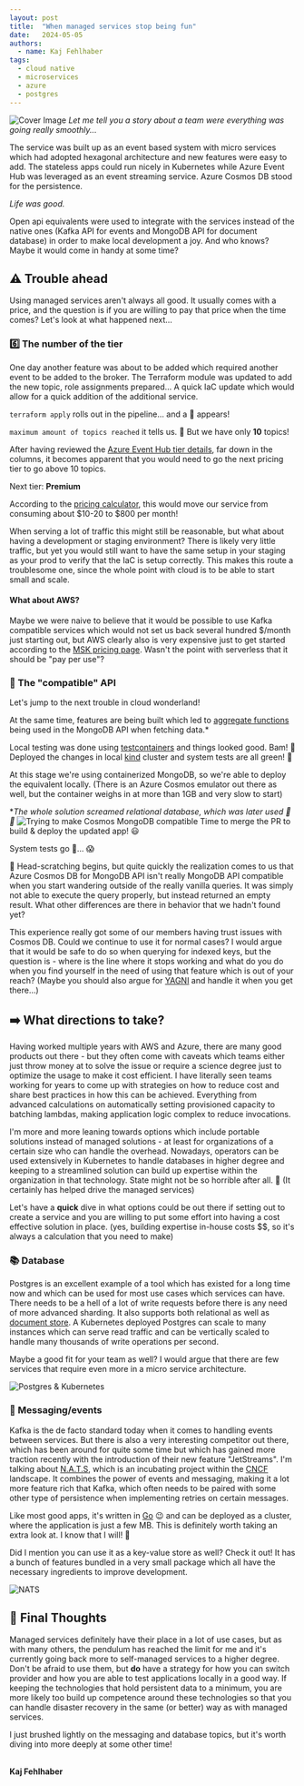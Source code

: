 ```yaml
---
layout: post
title:  "When managed services stop being fun" 
date:   2024-05-05
authors:
  - name: Kaj Fehlhaber
tags: 
  - cloud native
  - microservices
  - azure
  - postgres
---
```

![Cover Image](cover.jpg)
*Let me tell you a story about a team were everything was going really smoothly...*

The service was built up as an event based system with micro services which had adopted hexagonal architecture and
new features were easy to add.
The stateless apps could run nicely in Kubernetes while Azure Event Hub was leveraged as an event streaming
service. Azure Cosmos DB stood for the persistence.

*Life was good.*

Open api equivalents were used to integrate with the services instead of the native ones (Kafka API for events and MongoDB
API for document database) in order to make local development a joy. And who knows? Maybe it would come in handy at some
time?

## ⚠️ Trouble ahead
Using managed services aren't always all good. It usually comes with a price, and the question is if you are willing to
pay that price when the time comes? Let's look at what happened next...

### 6️⃣ The number of the tier
One day another feature was about to be added which required another event to be added to the
broker. The Terraform module was updated to add the new topic, role assignments prepared... A quick
IaC update which would allow for a quick addition of the additional service.

`terraform apply` rolls out in the pipeline... and a 🔴 appears!

`maximum amount of topics reached` it tells us. 🤯 But we have only **10** topics!

After having reviewed the [Azure Event Hub tier details](https://learn.microsoft.com/en-us/azure/event-hubs/compare-tiers), far down in the columns, it becomes apparent
that you would need to go the next pricing tier to go above 10 topics.

Next tier: **Premium**

According to the [pricing calculator](https://azure.microsoft.com/en-us/pricing/details/event-hubs/), this would move our service from consuming about $10-20 to $800 per month!

When serving a lot of traffic this might still be reasonable, but what about having a development or staging environment?
There is likely very little traffic, but yet you would still want to have the same setup in your staging as your prod to
verify that the IaC is setup correctly.
This makes this route a troublesome one, since the whole point with cloud is to be able to start small and scale.

#### What about AWS?
Maybe we were naive to believe that it would be possible to use Kafka compatible services which would not set us back
several hundred $/month just starting out, but AWS clearly also is very expensive just to get started according to the
[MSK pricing page](https://aws.amazon.com/msk/pricing/). Wasn't the point with serverless that it should be "pay per use"?

### 🔧 The "compatible" API
Let's jump to the next trouble in cloud wonderland!

At the same time, features are being built which led to [aggregate functions](https://www.mongodb.com/docs/manual/aggregation/) being used in the MongoDB API when
fetching data.*

Local testing was done using [testcontainers](testcontainers.com) and things looked good. Bam! 🚀 Deployed the changes in
local [kind](kind.sigs.k8s.io) cluster and system tests are all green! 🙌

At this stage we're using containerized MongoDB, so we're able to deploy the equivalent locally. (There is an Azure
Cosmos emulator out there as well, but the container weighs in at more than 1GB and very slow to start)

**The whole solution screamed relational database, which was later used 🙏🐘*
![Trying to make Cosmos MongoDB compatible](mongo_azure.jpg)
Time to merge the PR to build & deploy the updated app! 😃

System tests go 🔴... 😱

🤔 Head-scratching begins, but quite quickly the realization comes to us that Azure Cosmos DB for MongoDB API isn't really
MongoDB API compatible when you start wandering outside of the really vanilla queries.
It was simply not able to execute the query properly, but instead returned an empty result. What other differences are
there in behavior that we hadn't found yet?

This experience really got some of our members having trust issues with Cosmos DB. Could we continue to use it for
normal cases? I would argue that it would be safe to do so when querying for indexed keys, but the question is - where
is the line where it stops working and what do you do when you find yourself in the need of using that feature which is
out of your reach? (Maybe you should also argue for [YAGNI](https://en.wikipedia.org/wiki/You_aren%27t_gonna_need_it)
and handle it when you get there...)

## ➡️ What directions to take?
Having worked multiple years with AWS and Azure, there are many good products out there - but they often come with
caveats which teams either just throw money at to solve the issue or require a science degree just to optimize the usage
to make it cost efficient. I have literally seen teams working for years to come up with strategies on how to reduce
cost and share best practices in how this can be achieved. Everything from advanced calculations on automatically 
setting provisioned capacity to batching lambdas, making application logic complex to reduce invocations.

I'm more and more leaning towards options which include portable solutions instead of managed solutions - at least for
organizations of a certain size who can handle the overhead.
Nowadays, operators can be used extensively in Kubernetes to handle databases in higher degree and keeping to a
streamlined solution can build up expertise within the organization in that technology. State might not be so horrible
after all. 🤔 (It certainly has helped drive the managed services)

Let's have a **quick** dive in what options could be out there if setting out to create a service and you are willing to
put some effort into having a cost effective solution in place. (yes, building expertise in-house costs $$, so it's
always a calculation that you need to make)

### 📚 Database
Postgres is an excellent example of a tool which has existed for a long time now and which can be used for most use
cases which services can have. There needs to be a hell of a lot of write requests before there is any need of more
advanced sharding. It also supports both relational as well as [document store](https://www.postgresql.org/docs/16/datatype-json.html).
A Kubernetes deployed Postgres can scale to many instances which can serve read traffic and can be vertically scaled to
handle many thousands of write operations per second.

Maybe a good fit for your team as well? I would argue that there are few services that require even more in a micro
service architecture.

![Postgres & Kubernetes](pg_k8s.png)

### 📨 Messaging/events
Kafka is the de facto standard today when it comes to handling events between services. But there is also a very
interesting competitor out there, which has been around for quite some time but which has gained more traction recently
with the introduction of their new feature "JetStreams". I'm talking about [N.A.T.S](nats.io), which is an incubating
project within the [CNCF](landscape.cncf.io) landscape. It combines the power of events and messaging, making it a lot
more feature rich that Kafka, which often needs to be paired with some other type of persistence when implementing
retries on certain messages.

Like most good apps, it's written in [Go](go.dev) 😉 and can be deployed as a cluster, where the application is just a few
MB. This is definitely worth taking an extra look at. I know that I will! 👀

Did I mention you can use it as a key-value store as well? Check it out! It has a bunch of features bundled in a very
small package which all have the necessary ingredients to improve development.

![NATS](nats.png)

## 💭 Final Thoughts
Managed services definitely have their place in a lot of use cases, but as with many others, the pendulum has reached the
limit for me and it's currently going back more to self-managed services to a higher degree.
Don't be afraid to use them, but **do** have a strategy for how you can switch provider and how you are able to test
applications locally in a good way. 
If keeping the technologies that hold persistent data to a minimum, you are more likely too build up competence around
these technologies so that you can handle disaster recovery in the same (or better) way as with managed services.

I just brushed lightly on the messaging and database topics, but it's worth diving into more deeply at some other time!
<br>
<br>

**Kaj Fehlhaber**
